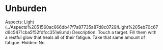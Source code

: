 # Unburden

Aspects: Light (../Aspects%2051560ac666db47f7a87735a87d8c0729/Light%205eb70c67d6c5471cba5f52fdfcc351e8.md)
Description: Touch a target. Fill them with a restful glow that heals all of their fatigue. Take that same amount of fatigue.
Hidden: No